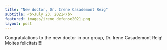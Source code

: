 ```yaml
---
title: "New doctor, Dr. Irene Casademont Reig"
subtitle: <b>July 23, 2021</b>
featured: images/irene_defense2021.png
layout: post
---
```


<P ALIGN="justify"> Congratulations to the new doctor in our group, Dr. Irene Casademont Reig! Moltes felicitats!!!!</p>
